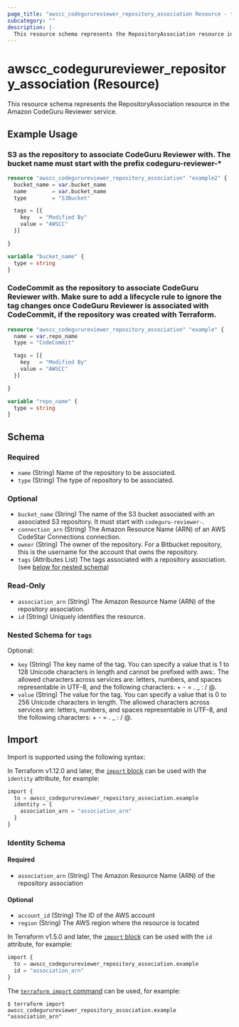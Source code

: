 ```yaml
---
page_title: "awscc_codegurureviewer_repository_association Resource - terraform-provider-awscc"
subcategory: ""
description: |-
  This resource schema represents the RepositoryAssociation resource in the Amazon CodeGuru Reviewer service.
---
```


# awscc_codegurureviewer_repository_association (Resource)

This resource schema represents the RepositoryAssociation resource in the Amazon CodeGuru Reviewer service.

## Example Usage

### S3 as the repository to associate CodeGuru Reviewer with.  The bucket name must start with the prefix codeguru-reviewer-*

```terraform
resource "awscc_codegurureviewer_repository_association" "example2" {
  bucket_name = var.bucket_name
  name        = var.bucket_name
  type        = "S3Bucket"

  tags = [{
    key   = "Modified By"
    value = "AWSCC"
  }]

}

variable "bucket_name" {
  type = string
}
```

### CodeCommit as the repository to associate CodeGuru Reviewer with. Make sure to add a lifecycle rule to ignore the tag changes once CodeGuru Reviewer is associated with CodeCommit, if the repository was created with Terraform. 

```terraform
resource "awscc_codegurureviewer_repository_association" "example" {
  name = var.repo_name
  type = "CodeCommit"

  tags = [{
    key   = "Modified By"
    value = "AWSCC"
  }]

}

variable "repo_name" {
  type = string
}
```

<!-- schema generated by tfplugindocs -->
## Schema

### Required

- `name` (String) Name of the repository to be associated.
- `type` (String) The type of repository to be associated.

### Optional

- `bucket_name` (String) The name of the S3 bucket associated with an associated S3 repository. It must start with `codeguru-reviewer-`.
- `connection_arn` (String) The Amazon Resource Name (ARN) of an AWS CodeStar Connections connection.
- `owner` (String) The owner of the repository. For a Bitbucket repository, this is the username for the account that owns the repository.
- `tags` (Attributes List) The tags associated with a repository association. (see [below for nested schema](#nestedatt--tags))

### Read-Only

- `association_arn` (String) The Amazon Resource Name (ARN) of the repository association.
- `id` (String) Uniquely identifies the resource.

<a id="nestedatt--tags"></a>
### Nested Schema for `tags`

Optional:

- `key` (String) The key name of the tag. You can specify a value that is 1 to 128 Unicode characters in length and cannot be prefixed with aws:. The allowed characters across services are: letters, numbers, and spaces representable in UTF-8, and the following characters: + - = . _ : / @.
- `value` (String) The value for the tag. You can specify a value that is 0 to 256 Unicode characters in length. The allowed characters across services are: letters, numbers, and spaces representable in UTF-8, and the following characters: + - = . _ : / @.

## Import

Import is supported using the following syntax:

In Terraform v1.12.0 and later, the [`import` block](https://developer.hashicorp.com/terraform/language/import) can be used with the `identity` attribute, for example:

```terraform
import {
  to = awscc_codegurureviewer_repository_association.example
  identity = {
    association_arn = "association_arn"
  }
}
```

<!-- schema generated by tfplugindocs -->
### Identity Schema

#### Required

- `association_arn` (String) The Amazon Resource Name (ARN) of the repository association

#### Optional

- `account_id` (String) The ID of the AWS account
- `region` (String) The AWS region where the resource is located

In Terraform v1.5.0 and later, the [`import` block](https://developer.hashicorp.com/terraform/language/import) can be used with the `id` attribute, for example:

```terraform
import {
  to = awscc_codegurureviewer_repository_association.example
  id = "association_arn"
}
```

The [`terraform import` command](https://developer.hashicorp.com/terraform/cli/commands/import) can be used, for example:

```shell
$ terraform import awscc_codegurureviewer_repository_association.example "association_arn"
```